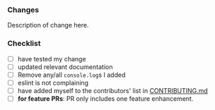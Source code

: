 
### Changes

Description of change here.

### Checklist

* [ ] have tested my change
* [ ] updated relevant documentation
* [ ] Remove any/all `console.log`s I added
* [ ] eslint is not complaining
* [ ] have added myself to the contributors' list in [CONTRIBUTING.md](https://github.com/codefori/vscode-ibmi/blob/master/CONTRIBUTING.md)
* [ ] **for feature PRs**: PR only includes one feature enhancement.
